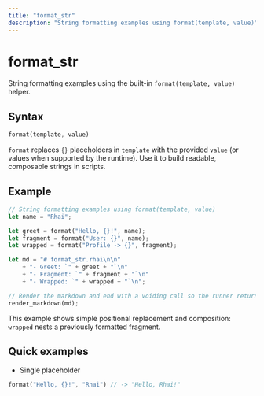 ```yaml
---
title: "format_str"
description: "String formatting examples using format(template, value)"
---
```


# format_str

String formatting examples using the built-in `format(template, value)` helper.

## Syntax

```rust
format(template, value)
```

`format` replaces `{}` placeholders in `template` with the provided `value` (or values when supported by the runtime). Use it to build readable, composable strings in scripts.

## Example

```rust
// String formatting examples using format(template, value)
let name = "Rhai";

let greet = format("Hello, {}!", name);
let fragment = format("User: {}", name);
let wrapped = format("Profile -> {}", fragment);

let md = "# format_str.rhai\n\n"
    + "- Greet: `" + greet + "`\n"
    + "- Fragment: `" + fragment + "`\n"
    + "- Wrapped: `" + wrapped + "`\n";

// Render the markdown and end with a voiding call so the runner returns ()
render_markdown(md);
```

This example shows simple positional replacement and composition: `wrapped` nests a previously formatted fragment.

## Quick examples

- Single placeholder

```rust
format("Hello, {}!", "Rhai") // -> "Hello, Rhai!"
```